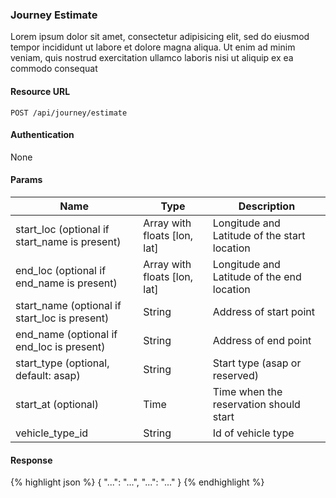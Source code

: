 ### Journey Estimate

Lorem ipsum dolor sit amet, consectetur adipisicing elit, sed do eiusmod tempor incididunt ut labore et dolore magna aliqua. Ut enim ad minim veniam, quis nostrud exercitation ullamco laboris nisi ut aliquip ex ea commodo consequat

#### Resource URL

```
POST /api/journey/estimate
```

#### Authentication

None

#### Params

| Name | Type | Description |
| --- | --- | --- |
| start_loc (optional if start_name is present) | Array with floats [lon, lat] | Longitude and Latitude of the start location |
| end_loc (optional if end_name is present) | Array with floats [lon, lat] | Longitude and Latitude of the end location |
| start_name (optional if start_loc is present) | String | Address of start point |
| end_name (optional if end_loc is present) | String | Address of end point |
| start_type (optional, default: asap) | String | Start type (asap or reserved) |
| start_at (optional) | Time | Time when the reservation should start |
| vehicle_type_id | String | Id of vehicle type |

#### Response

{% highlight json %}
{
  "...": "...",
  "...": "..."
}
{% endhighlight %}

